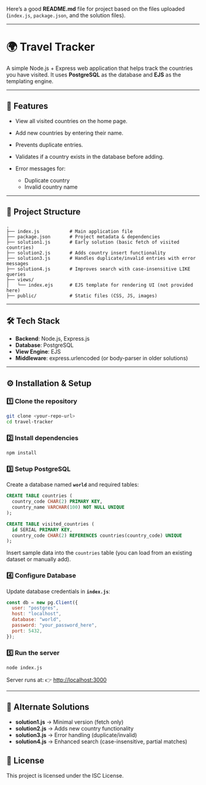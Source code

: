Here’s a good **README.md** file for  project based on the files  uploaded (`index.js`, `package.json`, and the solution files).

---

# 🌍 Travel Tracker

A simple Node.js + Express web application that helps track the countries you have visited.
It uses **PostgreSQL** as the database and **EJS** as the templating engine.

---

## 🚀 Features

* View all visited countries on the home page.
* Add new countries by entering their name.
* Prevents duplicate entries.
* Validates if a country exists in the database before adding.
* Error messages for:

  * Duplicate country
  * Invalid country name

---

## 📂 Project Structure

```
.
├── index.js           # Main application file
├── package.json       # Project metadata & dependencies
├── solution1.js       # Early solution (basic fetch of visited countries)
├── solution2.js       # Adds country insert functionality
├── solution3.js       # Handles duplicate/invalid entries with error messages
├── solution4.js       # Improves search with case-insensitive LIKE queries
├── views/
│   └── index.ejs      # EJS template for rendering UI (not provided here)
├── public/            # Static files (CSS, JS, images)
```

---

## 🛠️ Tech Stack

* **Backend**: Node.js, Express.js
* **Database**: PostgreSQL
* **View Engine**: EJS
* **Middleware**: express.urlencoded (or body-parser in older solutions)

---

## ⚙️ Installation & Setup

### 1️⃣ Clone the repository

```bash
git clone <your-repo-url>
cd travel-tracker
```

### 2️⃣ Install dependencies

```bash
npm install
```

### 3️⃣ Setup PostgreSQL

Create a database named **`world`** and required tables:

```sql
CREATE TABLE countries (
  country_code CHAR(2) PRIMARY KEY,
  country_name VARCHAR(100) NOT NULL UNIQUE
);

CREATE TABLE visited_countries (
  id SERIAL PRIMARY KEY,
  country_code CHAR(2) REFERENCES countries(country_code) UNIQUE
);
```

Insert sample data into the `countries` table (you can load from an existing dataset or manually add).

### 4️⃣ Configure Database

Update database credentials in **`index.js`**:

```js
const db = new pg.Client({
  user: "postgres",
  host: "localhost",
  database: "world",
  password: "your_password_here",
  port: 5432,
});
```

### 5️⃣ Run the server

```bash
node index.js
```

Server runs at:
👉 [http://localhost:3000](http://localhost:3000)

---

## 🧪 Alternate Solutions

* **solution1.js** → Minimal version (fetch only)
* **solution2.js** → Adds new country functionality
* **solution3.js** → Error handling (duplicate/invalid)
* **solution4.js** → Enhanced search (case-insensitive, partial matches)



## 📜 License

This project is licensed under the ISC License.




